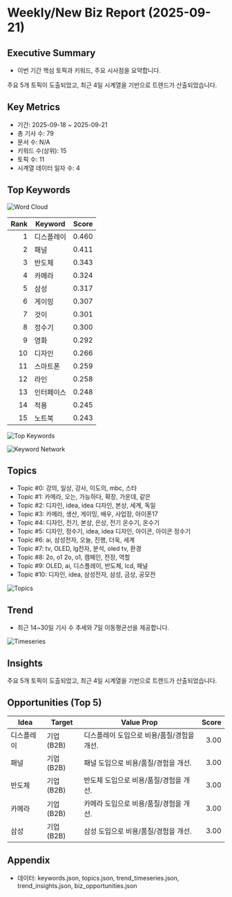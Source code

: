# Weekly/New Biz Report (2025-09-21)

## Executive Summary

- 이번 기간 핵심 토픽과 키워드, 주요 시사점을 요약합니다.

주요 5개 토픽이 도출되었고, 최근 4일 시계열을 기반으로 트렌드가 산출되었습니다.

## Key Metrics

- 기간: 2025-09-18 ~ 2025-09-21
- 총 기사 수: 79
- 문서 수: N/A
- 키워드 수(상위): 15
- 토픽 수: 11
- 시계열 데이터 일자 수: 4

## Top Keywords

![Word Cloud](fig/wordcloud.png)

| Rank | Keyword | Score |
|---:|---|---:|
| 1 | 디스플레이 | 0.460 |
| 2 | 패널 | 0.411 |
| 3 | 반도체 | 0.343 |
| 4 | 카메라 | 0.324 |
| 5 | 삼성 | 0.317 |
| 6 | 게이밍 | 0.307 |
| 7 | 것이 | 0.301 |
| 8 | 정수기 | 0.300 |
| 9 | 영화 | 0.292 |
| 10 | 디자인 | 0.266 |
| 11 | 스마트폰 | 0.259 |
| 12 | 라인 | 0.258 |
| 13 | 인터페이스 | 0.248 |
| 14 | 적용 | 0.245 |
| 15 | 노트북 | 0.243 |

![Top Keywords](fig/top_keywords.png)

![Keyword Network](fig/keyword_network.png)

## Topics

- Topic #0: 강의, 일상, 강사, 이도의, mbc, 스타
- Topic #1: 카메라, 오는, 가능하다, 확장, 가운데, 같은
- Topic #2: 디자인, idea, idea 디자인, 본상, 세계, 독일
- Topic #3: 카메라, 생산, 게이밍, 배우, 사업장, 아이폰17
- Topic #4: 디자인, 전기, 본상, 은상, 전기 온수기, 온수기
- Topic #5: 디자인, 정수기, idea, idea 디자인, 아이콘, 아이콘 정수기
- Topic #6: ai, 삼성전자, 오늘, 진행, 더욱, 세계
- Topic #7: tv, OLED, lg전자, 분석, oled tv, 환경
- Topic #8: 2o, o1 2o, o1, 캠페인, 전장, 역할
- Topic #9: OLED, ai, 디스플레이, 반도체, lcd, 패널
- Topic #10: 디자인, idea, 삼성전자, 삼성, 금상, 공모전

![Topics](fig/topics.png)

## Trend

- 최근 14~30일 기사 수 추세와 7일 이동평균선을 제공합니다.

![Timeseries](fig/timeseries.png)

## Insights

주요 5개 토픽이 도출되었고, 최근 4일 시계열을 기반으로 트렌드가 산출되었습니다.

## Opportunities (Top 5)

| Idea | Target | Value Prop | Score |
|---|---|---|---:|
| 디스플레이 | 기업(B2B) | 디스플레이 도입으로 비용/품질/경험을 개선. | 3.00 |
| 패널 | 기업(B2B) | 패널 도입으로 비용/품질/경험을 개선. | 3.00 |
| 반도체 | 기업(B2B) | 반도체 도입으로 비용/품질/경험을 개선. | 3.00 |
| 카메라 | 기업(B2B) | 카메라 도입으로 비용/품질/경험을 개선. | 3.00 |
| 삼성 | 기업(B2B) | 삼성 도입으로 비용/품질/경험을 개선. | 3.00 |

## Appendix

- 데이터: keywords.json, topics.json, trend_timeseries.json, trend_insights.json, biz_opportunities.json